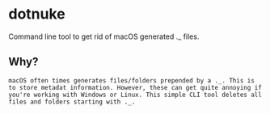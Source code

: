 # dotnuke

Command line tool to get rid of macOS generated ._ files.

## Why?

```
macOS often times generates files/folders prepended by a ._. This is to store metadat information. However, these can get quite annoying if you're working with Windows or Linux. This simple CLI tool deletes all files and folders starting with ._.
```
